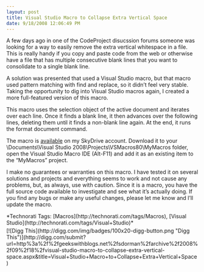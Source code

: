 ```yaml
---
layout: post
title: Visual Studio Macro to Collapse Extra Vertical Space
date: 9/18/2008 12:06:49 PM
---
```


A few days ago in one of the CodeProject disucssion forums someone was looking for a way to easily remove the extra vertical whitespace in a file. This is really handy if you copy and paste code from the web or otherwise have a file that has multiple consecutive blank lines that you want to consolidate to a single blank line.

A solution was presented that used a Visual Studio macro, but that macro used pattern matching with find and replace, so it didn’t feel very stable. Taking the opportunity to dig into Visual Studio macros again, I created a more full-featured version of this macro.

This macro uses the selection object of the active document and iterates over each line. Once it finds a blank line, it then advances over the following lines, deleting them until it finds a non-blank line again. At the end, it runs the format document command.

The macro is [available](http://cid-93d618d639ec9651.skydrive.live.com/self.aspx/Public/Visual%20Studio%202008%20Macros/FormattingUtilities.vb) on my SkyDrive account. Download it to your <UserProfile>\Documents\Visual Studio 2008\Projects\VSMacros80\MyMacros folder, open the Visual Studio Macro IDE (Alt-F11) and add it as an existing item to the “MyMacros” project.

I make no guarantees or warranties on this macro. I have tested it on several solutions and projects and everything seems to work and not cause any problems, but, as always, use with caution. Since it is a macro, you have the full source code available to investigate and see what it’s actually doing. If you find any bugs or make any useful changes, please let me know and I’ll update the macro.
  <div style="padding-bottom: 0px; margin: 0px; padding-left: 0px; padding-right: 0px; display: inline; float: none; padding-top: 0px" id="scid:0767317B-992E-4b12-91E0-4F059A8CECA8:542ddd34-91d0-44ee-ad23-9da21d964799" class="wlWriterSmartContent">*Technorati Tags: [Macros](http://technorati.com/tags/Macros), [Visual Studio](http://technorati.com/tags/Visual+Studio)*</div><div class="wlWriterHeaderFooter" style="text-align:left; margin:0px; padding:4px 0px 4px 0px;">[![Digg This](http://digg.com/img/badges/100x20-digg-button.png "Digg This")](http://digg.com/submit?url=http%3a%2f%2fgeekswithblogs.net%2fsdorman%2farchive%2f2008%2f09%2f18%2fvisual-studio-macro-to-collapse-extra-vertical-space.aspx&title=Visual+Studio+Macro+to+Collapse+Extra+Vertical+Space)</div>
